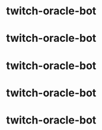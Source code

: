 # twitch-oracle-bot
# twitch-oracle-bot
# twitch-oracle-bot
# twitch-oracle-bot
# twitch-oracle-bot
